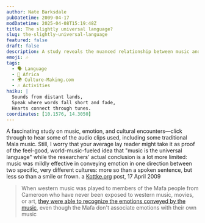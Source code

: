 ```yaml
---
author: Nate Barksdale
pubDatetime: 2009-04-17
modDatetime: 2025-04-08T15:19:48Z
title: The slightly universal language?
slug: the-slightly-universal-language
featured: false
draft: false
description: A study reveals the nuanced relationship between music and emotion across cultures, highlighting its effectiveness in conveying feelings with some limitations.
emoji: 🎶
tags:
  - 🗣️ Language
  - 🦁 Africa
  - 🌍 Culture-Making.com
  - 🎶 Activities
haiku: |
  Sounds from distant lands,  
  Speak where words fall short and fade,  
  Hearts connect through tunes.
coordinates: [10.1576, 14.3050]
---
```


A fascinating study on music, emotion, and cultural encounters—click through to hear some of the audio clips used, including some traditional Mala music. Still, I worry that your average lay reader might take it as proof of the feel-good, world-music-fueled idea that "music is the universal language" while the researchers' actual conclusion is a lot more limited: music was mildly effective in conveying emotion in one direction between two specific, very different cultures: more so than a spoken sentence, but less so than a smile or frown. a [Kottke.org](http://www.kottke.org/09/04/understanding-emotions-in-music) post, 17 April 2009

> When western music was played to members of the Mafa people from Cameroon who have never been exposed to western music, movies, or art, [they were able to recognize the emotions conveyed by the music](http://web.archive.org/web/20120508234029/http://scienceblogs.com/cognitivedaily/2009/04/even_isolated_cultures_underst.php), even though the Mafa don't associate emotions with their own music
